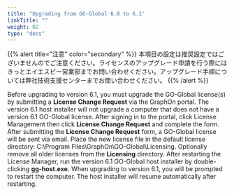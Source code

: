 ```yaml
---
title: "Upgrading from GO-Global 6.0 to 6.1"
linkTitle: ""
weight: 02
type: "docs"
---
```


{{% alert title="注意" color="secondary" %}}
本項目の設定は推奨設定ではございませんのでご注意ください。ライセンスのアップグレード申請を行う際にはきっとエイエスピー営業部までお問い合わせください。アップグレード手順については弊社技術支援センターまでお問い合わせください。
{{% /alert %}}

Before upgrading to version 6.1, you must upgrade the GO-Global license(s) by submitting a **License Change Request** via the GraphOn portal. The version 6.1 host installer will not upgrade a computer that does not have a version 6.1 GO-Global license.
After signing in to the portal, click License Management then click **License Change Request** and complete the form.
After submitting the **License Change Request** form, a GO-Global license will be sent via email. Place the new license file in the default license directory: C:\Program Files\GraphOn\GO-Global\Licensing. Optionally remove all older licenses from the **Licensing** directory.
After restarting the License Manager, run the version 6.1 GO-Global host installer by double-clicking **gg-host.exe.**
When upgrading to version 6.1, you will be prompted to restart the computer. The host installer will resume automatically after restarting.
